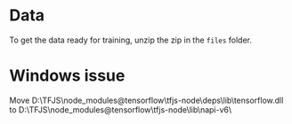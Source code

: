 # Data

To get the data ready for training, unzip the zip in the `files` folder.

# Windows issue

Move D:\TFJS\node_modules\@tensorflow\tfjs-node\deps\lib\tensorflow.dll to D:\TFJS\node_modules\@tensorflow\tfjs-node\lib\napi-v6\
